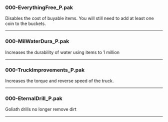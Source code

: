 ### 000-EverythingFree_P.pak

Disables the cost of buyable items. You will still need to add at least one coin to the buckets.

---
### 000-MilWaterDura_P.pak

Increases the durability of water using items to 1 million

---
### 000-TruckImprovements_P.pak

Increases the torque and reverse speed of the truck. 

---
### 000-EternalDrill_P.pak

Goliath drills no longer remove dirt

---
